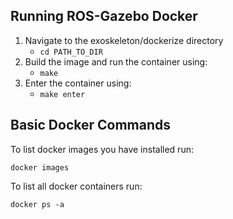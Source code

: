 ## Running ROS-Gazebo Docker
1. Navigate to the exoskeleton/dockerize directory
    - `cd PATH_TO_DIR`
2. Build the image and run the container using:
    - `make`
2. Enter the container using:
    - `make enter`

## Basic Docker Commands
To list docker images you have installed run:

`docker images`

To list all docker containers run:

`docker ps -a`